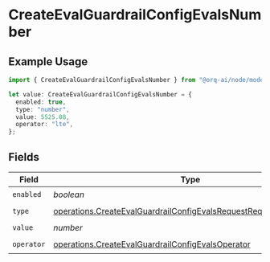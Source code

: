 # CreateEvalGuardrailConfigEvalsNumber

## Example Usage

```typescript
import { CreateEvalGuardrailConfigEvalsNumber } from "@orq-ai/node/models/operations";

let value: CreateEvalGuardrailConfigEvalsNumber = {
  enabled: true,
  type: "number",
  value: 5525.08,
  operator: "lte",
};
```

## Fields

| Field                                                                                                                                                  | Type                                                                                                                                                   | Required                                                                                                                                               | Description                                                                                                                                            |
| ------------------------------------------------------------------------------------------------------------------------------------------------------ | ------------------------------------------------------------------------------------------------------------------------------------------------------ | ------------------------------------------------------------------------------------------------------------------------------------------------------ | ------------------------------------------------------------------------------------------------------------------------------------------------------ |
| `enabled`                                                                                                                                              | *boolean*                                                                                                                                              | :heavy_check_mark:                                                                                                                                     | N/A                                                                                                                                                    |
| `type`                                                                                                                                                 | [operations.CreateEvalGuardrailConfigEvalsRequestRequestBody42Type](../../models/operations/createevalguardrailconfigevalsrequestrequestbody42type.md) | :heavy_check_mark:                                                                                                                                     | N/A                                                                                                                                                    |
| `value`                                                                                                                                                | *number*                                                                                                                                               | :heavy_check_mark:                                                                                                                                     | N/A                                                                                                                                                    |
| `operator`                                                                                                                                             | [operations.CreateEvalGuardrailConfigEvalsOperator](../../models/operations/createevalguardrailconfigevalsoperator.md)                                 | :heavy_check_mark:                                                                                                                                     | N/A                                                                                                                                                    |